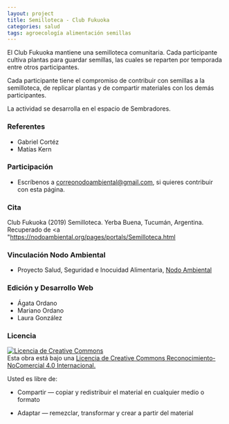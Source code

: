 ```yaml
---
layout: project
title: Semilloteca - Club Fukuoka
categories: salud
tags: agroecología alimentación semillas
---
```


El Club Fukuoka mantiene una semilloteca comunitaria. Cada participante cultiva plantas para guardar semillas, las cuales se reparten por temporada entre otros participantes. 

Cada participante tiene el compromiso de contribuir con semillas a la semilloteca, de replicar plantas y de compartir materiales con los demás participantes.

La actividad se desarrolla en el espacio de Sembradores.




### Referentes 
- Gabriel Cortéz
- Matías Kern

### Participación
- Escríbenos a correonodoambiental@gmail.com, si quieres contribuir con esta página.


### Cita
Club Fukuoka (2019) Semilloteca. Yerba Buena, Tucumán, Argentina. Recuperado de <a "https://nodoambiental.org/pages/portals/Semilloteca.html</a>

### Vinculación Nodo Ambiental
- Proyecto Salud, Seguridad e Inocuidad Alimentaria, <a href="https://nodoambiental.org">Nodo Ambiental</a>

### Edición y Desarrollo Web
- Ágata Ordano
- Mariano Ordano
- Laura González

### Licencia
<a rel="license" href="http://creativecommons.org/licenses/by-nc/4.0/"><img alt="Licencia de Creative Commons" style="border-width:0" src="https://licensebuttons.net/l/by-nc/4.0/88x31.png" /></a><br />Esta obra está bajo una <a rel="license" href="https://creativecommons.org/licenses/by-nc/4.0/deed.es_ES">Licencia de Creative Commons Reconocimiento-NoComercial 4.0 Internacional.</a>

Usted es libre de:

+ Compartir — copiar y redistribuir el material en cualquier medio o formato

+ Adaptar — remezclar, transformar y crear a partir del material
